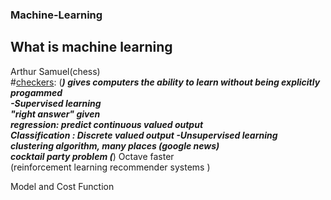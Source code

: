 ### Machine-Learning  
## What is machine learning    
Arthur Samuel(chess)  
#[checkers](https://en.wikipedia.org/wiki/Draughts):  (***)
gives computers the ability to learn without being explicitly progammed   
-Supervised learning    
"right answer" given  
regression: predict continuous valued output  
Classification : Discrete valued output
-Unsupervised learning    
clustering algorithm, many places (google news)  
cocktail party problem  (***)
Octave faster  
(reinforcement learning recommender systems )  

Model and Cost Function
